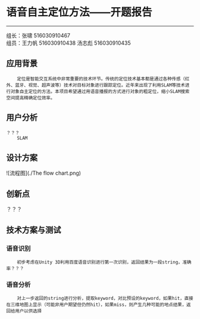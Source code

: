 # 语音自主定位方法——开题报告
----
组长：张啸 516030910467   
组员：王力帆 516030910438    汤志彪 516030910435


## 应用背景
        定位是智能交互系统中非常重要的技术环节。传统的定位技术基本都是通过各种传感（红外、蓝牙、视觉、超声波等）技术对目标对象进行跟踪定位。近年来出现了利用SLAM等技术进行对象自主定位的方法。本项目希望通过用语音播报的方式进行对象的粗定位，缩小SLAM搜索空间提高精确定位效率。


## 用户分析
    ？？？
        SLAM

## 设计方案
![流程图](./The flow chart.png)


## 创新点
？？？


## 技术方案与测试

### 语音识别
        初步考虑在Unity 3D利用百度语音识别进行第一次识别，返回结果为一段string，准确率？？？
### 语音分析
        对上一步返回的string进行分析，提取keyword，对比预设的keyword，如果hit，直接在三维地图上显示（可能非用户期望但仍然hit），如果miss，则产生几种可能的地点结果，返回给用户以供选择
### 






